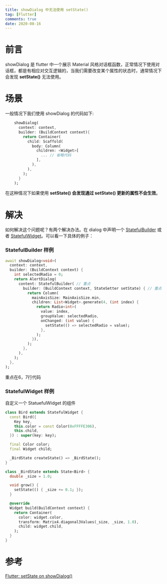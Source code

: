 ```yaml
---
title: showDialog 中无法使用 setState()
tag: [Flutter]
comments: true
date: 2020-08-16
---
```


# 前言
showDialog 是 flutter 中一个展示 Material 风格对话框函数，正常情况下使用对话框，都是有相应对交互逻辑的，当我们需要改变某个属性的状态时，通常情况下会发现 **setState()** 无法使用。

# 场景
一般情况下我们使用 showDialog 的代码如下:
```dart
    showDialog(
      context: context,
      builder: (BuildContext context){
        return Container(
          child: Scaffold(
            body: Column(
              children: <Widget>[
                ... // 省略代码
              ],
            ),
          ),
        );
      }
    );
```
在这种情况下如果使用 **setState() **会发现**通过 setState() 更新的属性不会生效**。

# 解决
如何解决这个问题呢？有两个解决办法。在 dialog 中声明一个 [StatefulBuilder](https://api.flutter.dev/flutter/widgets/StatefulBuilder-class.html) 或者 [StatefulWidget](https://api.flutter.dev/flutter/widgets/StatefulWidget-class.html)。可以看一下具体的例子：


### StatefulBuilder 样例
```dart
await showDialog<void>(
  context: context,
  builder: (BuildContext context) {
    int selectedRadio = 0;
    return AlertDialog(
      content: StatefulBuilder( // 重点
        builder: (BuildContext context, StateSetter setState) { // 重点
          return Column(
            mainAxisSize: MainAxisSize.min,
            children: List<Widget>.generate(4, (int index) {
              return Radio<int>(
                value: index,
                groupValue: selectedRadio,
                onChanged: (int value) {
                  setState(() => selectedRadio = value);
                },
              );
            }),
          );
        },
      ),
    );
  },
);
```
重点在6，7行代码

### StatefulWidget 样例
自定义一个 StatuefulWidget 的组件
```dart
class Bird extends StatefulWidget {
  const Bird({
    Key key,
    this.color = const Color(0xFFFFE306),
    this.child,
  }) : super(key: key);

  final Color color;
  final Widget child;

  _BirdState createState() => _BirdState();
}

class _BirdState extends State<Bird> {
  double _size = 1.0;

  void grow() {
    setState(() { _size += 0.1; });
  }

  @override
  Widget build(BuildContext context) {
    return Container(
      color: widget.color,
      transform: Matrix4.diagonal3Values(_size, _size, 1.0),
      child: widget.child,
    );
  }
}
```

# 参考
[Flutter: setState on showDialog()](https://stackoverflow.com/questions/58977815/flutter-setstate-on-showdialog)

